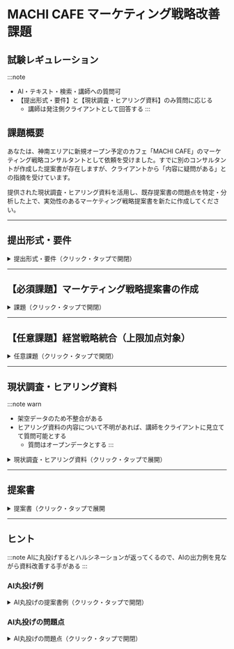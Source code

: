 # MACHI CAFE マーケティング戦略改善課題
## 試験レギュレーション
:::note
- AI・テキスト・検索・講師への質問可
- 【提出形式・要件】と【現状調査・ヒアリング資料】のみ質問に応じる
  - 講師は発注側クライアントとして回答する
:::

## 課題概要
あなたは、神南エリアに新規オープン予定のカフェ「MACHI CAFE」のマーケティング戦略コンサルタントとして依頼を受けました。すでに別のコンサルタントが作成した提案書が存在しますが、クライアントから「内容に疑問がある」との指摘を受けています。

提供された現状調査・ヒアリング資料を活用し、既存提案書の問題点を特定・分析した上で、実効性のあるマーケティング戦略提案書を新たに作成してください。

---

## 提出形式・要件

<details><summary>提出形式・要件（クリック・タップで開閉）</summary>

### 成果物形式
- **提案書**: 修正または書き直しをしたテキスト・文書ファイルやプレゼン資料など
  - 提出数は不問だが、提出されたファイルはすべて加点要素とし、減点はない
  - 提案書A・提案書Bのように類似ファイルが複数ある場合は、品質の高いもののみ１つだけ採用する
- **構成**: エグゼクティブサマリー、各段階の分析・戦略、実行計画、付録
- **根拠**: 提供データに基づく定量的・定性的根拠の明示

### 評価の視点
提案書は以下の観点から総合的に評価されます。

**マーケティング専門性**：
- マーケティング理論・手法の正確な理解・適用
- 顧客視点での戦略設計
- 実務で通用する具体性・実現可能性

**論理的思考力**：
- データに基づく分析・判断
- 戦略要素間の論理的一貫性
- 仮説設定・検証のプロセス

**創造性・独自性**：
- 競合との差別化要因の発見
- 革新的なアプローチ・施策の提案
- 市場機会の独自の洞察

**コミュニケーション力**：
- 読み手を意識した構成・表現
- 重要ポイントの明確化
- 説得力のある提案書作成

### 採点基準
:::note warn
**本試験では点数の上限を設けていない**
:::

:::note
- 必須問題の配点率100% + 必須問題の加点項目 - 減点要素があれば各項目1点ずつ + 任意課題20%
  - 必須課題と任意課題の具体的な点数は非公開（割合のみ）
  - 減点要素は各-1点
- 加点の基準
  - 提案書の項目に存在しないが、当然考慮されるべき事項について、内容の品質に応じ配点率との妥当性を勘案し決定
- 減点の基準
  - 現状の提案書よりも品質が低いと思われる項目や表現１つにつき-1点
  - 現状の提案書と同等程度の品質である項目や表現は加点も減点もしない
  - 現状の提案書にない項目や事項の追加は減点対象ではない
  - 任意課題は減点なし
:::

</details>

---

## 【必須課題】マーケティング戦略提案書の作成

<details><summary>課題（クリック・タップで開閉）</summary>

### 第1段階：市場・顧客分析

#### 問題1-1：既存提案書のマーケティング診断
元提案書（別紙）を以下の観点から評価し、主要な問題点を特定してください。

**分析観点**：
- 顧客・市場理解の適切性
- 競合分析の深度と妥当性  
- マーケティングプロセス（環境分析→STP→4P→実行）の論理的一貫性
- データに基づく根拠の有無

**求める成果物**：
- 問題点の体系的整理（重要度順）
- 各問題がマーケティング成果に与える影響の分析
- 改善すべき優先順位の設定理由

#### 問題1-2：市場・顧客分析の実施
提供されたヒアリング資料を用いて、以下の分析を実施してください。

**a) 3C分析**
- **Customer（顧客）**：提供データを活用した顧客セグメント分析
- **Competitor（競合）**：4社の競合比較とマーケティング戦略分析
- **Company（自社）**：MACHI CAFEのマーケティング上の制約・機会分析

**b) 市場機会分析**
- 現在の競合では満たされていない顧客ニーズの特定
- 市場ギャップの発見と評価
- MACHI CAFEが活用できるマーケティング機会の抽出

### 第2段階：マーケティング戦略策定

#### 問題2-1：STP戦略の構築
市場分析結果を基に、論理的根拠のあるSTP戦略を策定してください。

**a) セグメンテーション（市場細分化）**
- 人口統計・心理・行動特性による市場細分化
- 各セグメントの規模・成長性・アクセス可能性の評価
- セグメント間の明確な差異の提示

**b) ターゲティング（標的市場選択）**
- 優先ターゲット市場の選定と定量的根拠
- ターゲット顧客の詳細ペルソナ作成
- セカンダリーターゲットの戦略的位置付け

**c) ポジショニング（市場位置付け）**
- 競合比較マップの作成（2軸でのポジション明示）
- 差別化要因の特定と競合優位性の検証
- 一貫したブランドコンセプトの策定

#### 問題2-2：マーケティングミックス（4P）の設計
STP戦略と整合性のとれた4P戦略を設計してください。

**a) Product（製品・サービス）**
- ターゲット顧客ニーズに対応したメニュー・サービス設計
- 競合との明確な差別化要素
- 商品・サービスのコンセプト統一

**b) Price（価格）**
- 価格戦略の根拠（顧客価値・競合比較・コスト考慮）
- 価格設定の論理性と実現可能性
- 価格帯別商品構成の戦略性

**c) Place（流通・立地）**
- 立地特性の最大活用方法
- 顧客接点の最適化
- 店舗環境・レイアウトの戦略的設計

**d) Promotion（プロモーション）**
- 統合マーケティングコミュニケーション戦略
- SNS戦略の具体的設計
- 認知度向上・来店促進・リピート化の施策体系

### 第3段階：マーケティング実行・測定計画

#### 問題3-1：マーケティング施策実行計画
戦略を実現するための具体的実行計画を策定してください。

**a) 段階別施策スケジュール**
- オープン前・オープン直後・定着期の段階別マーケティング施策
- 重要マーケティングマイルストーンの設定
- 施策間の連携・相乗効果の設計

**b) SNS・プロモーション実行計画**
- 具体的なコンテンツ戦略・投稿計画
- 顧客エンゲージメント向上施策
- 口コミ・紹介促進メカニズムの構築

#### 問題3-2：マーケティング効果測定
成果を測定・改善するための仕組みを設計してください。

**a) マーケティングKPI設定**
- 認知度・来店・リピート・顧客満足の指標体系
- 各指標の測定方法・頻度・責任者の明確化
- 目標値の設定根拠

**b) 継続改善サイクルの設計**
- マーケティングPDCAサイクルの具体的プロセス
- 顧客フィードバック収集・活用方法
- 戦略修正の判断基準・プロセス

### 第4段階：提案書統合・完成

#### 問題4：マーケティング戦略の統合性評価
作成した戦略の一貫性と実現性を評価・調整してください。

**a) 戦略的一貫性**
- 顧客分析→STP→4P→実行計画の論理的つながり
- ターゲット顧客に対する一貫したメッセージ・体験設計
- 各施策間の相互支援・相乗効果

**b) マーケティング実現性**
- 提案施策の実行可能性とリアリティ
- 顧客に確実に届く具体性・魅力度
- 競合対応力・持続可能性

</details>

---

## 【任意課題】経営戦略統合（上限加点対象）

<details><summary>任意課題（クリック・タップで開閉）</summary>

より包括的な事業戦略の観点から、以下の任意課題に取り組むことができます。

### 問題A：事業計画・財務戦略
マーケティング戦略実現のための事業基盤を設計してください。

**a) 投資・資金計画**
- マーケティング戦略実行に必要な投資額算出
- 資金調達方法と返済計画
- 投資対効果の予測・検証方法

**b) 収益計画・財務分析**  
- 損益分岐点分析と目標売上設定
- 投資回収期間・収益性の評価
- 財務リスクと対応策

### 問題B：組織・運営戦略
マーケティング戦略を支える組織・運営体制を設計してください。

**a) 組織・人材戦略**
- マーケティング実行に必要な人員・スキル・教育計画
- 組織体制・役割分担の設計
- 従業員のモチベーション・パフォーマンス管理

**b) オペレーション戦略**
- 店舗運営フロー・品質管理システム
- リスク管理・危機対応体制
- 継続的改善・イノベーションの仕組み

</details>

---

## 現状調査・ヒアリング資料
:::note warn
- 架空データのため不整合がある
- ヒアリング資料の内容について不明があれば、講師をクライアントに見立てて質問可能とする
  - 質問はオープンデータとする
:::

<details><summary>現状調査・ヒアリング資料（クリック・タップで展開）</summary>

# MACHI CAFE開店前 現状調査・ヒアリング資料
## 1. 立地・商圏分析データ

### 1.1 神南エリア基礎データ

#### 商圏人口統計（半径500m圏内）
**出典**: 国勢調査データ + 商圏分析ツール「MarketAnalyzer」（購入データ）
- **総人口**: 約12,000人
- **年齢構成**:
  - 18-25歳: 35% (4,200人)
  - 26-35歳: 28% (3,360人)
  - 36-45歳: 22% (2,640人)
  - その他: 15% (1,800人)
- **職業構成**（推定）:
  - 学生: 42% (5,040人)
  - 会社員: 31% (3,720人)
  - フリーランス: 15% (1,800人)
  - その他: 12% (1,440人)

#### 通行量調査（現地観察調査・3日間実施）
| 時間帯 | 平日平均 | 休日平均 | 主要属性 |
|--------|----------|----------|----------|
| 7-9時 | 850人 | 320人 | 通勤・通学者 |
| 9-12時 | 420人 | 680人 | 主婦・観光客 |
| 12-15時 | 720人 | 920人 | ランチ客・学生 |
| 15-18時 | 680人 | 750人 | 学生・買い物客 |
| 18-21時 | 450人 | 580人 | 会社員・カップル |

### 1.2 競合店舗マーケティング分析

#### スターバックス神南店
**基本情報**:
- 席数: 45席、営業時間: 7:00-22:00
- 主要メニュー価格: ドリップコーヒー390円、ラテ480円

**マーケティング戦略観察**:
- **ブランド体験**: 一貫したスターバックス体験、スタッフの笑顔・挨拶
- **店内プロモーション**: 季節限定商品の大型ポスター、新商品サンプリング
- **顧客コミュニケーション**: 名前でのオーダー確認、常連客への声かけ
- **SNS戦略**: Instagram 1.2万フォロワー、商品中心の投稿、ハッシュタグ #スタバ新作

**顧客行動観察**:
- 混雑ピーク: 9-11時（満席率85%）、14-16時（満席率75%）
- 平均滞在時間: 約45分、待ち行列でも離脱率低い
- SNS撮影率: 約30%の客が商品を撮影

#### ドトール神南店
**基本情報**:
- 席数: 38席、営業時間: 6:30-21:00
- 主要メニュー価格: ブレンドコーヒー220円、カフェラテ270円

**マーケティング戦略観察**:
- **価値訴求**: 「手軽・早い・安い」の徹底、効率重視
- **顧客回転**: セルフサービス、滞在時間の暗黙的制限
- **プロモーション**: 朝割引、ポイントカード
- **SNS戦略**: Instagram 400フォロワー、更新頻度低、商品情報中心

**顧客行動観察**:
- 利用パターン: 短時間利用が中心、作業利用は少ない
- リピート率: 高い（同じ顔ぶれを頻繁に確認）
- 価格満足度: 高い（顧客インタビューで評価4.2/5.0）

#### タリーズ神南店
**基本情報**:
- 席数: 32席、営業時間: 8:00-21:00
- 主要メニュー価格: ドリップコーヒー320円、カフェラテ420円

**マーケティング戦略観察**:
- **空間価値**: 「落ち着いた大人の空間」、作業環境の提供
- **サービス差別化**: 電源・WiFi完備、長時間利用歓迎
- **顧客関係**: スタッフと常連客の親密な関係
- **SNS戦略**: Instagram 650フォロワー、店内雰囲気重視の投稿

**顧客行動観察**:
- 作業利用率: 約60%、平均滞在時間90分
- 客層: 30代以上中心、学生は少ない
- 静音維持: 暗黙のルールで静かな環境維持

#### 個人カフェ「Beans」
**基本情報**:
- 席数: 20席、営業時間: 9:00-19:00
- 主要メニュー価格: ドリップコーヒー450円、自家焙煎ラテ650円

**マーケティング戦略観察**:
- **専門性訴求**: 自家焙煎へのこだわり、豆の説明・試飲提供
- **コミュニティ形成**: 常連客同士の交流促進、豆の知識共有
- **パーソナル接客**: オーナーが顧客の好みを記憶、カスタマイズ提案
- **SNS戦略**: Instagram 2,100フォロワー、豆の知識・ストーリー投稿

**成功要因分析**:
- 3年で客数8人/日 → 30人/日に成長
- リピート率65%、常連客の紹介率高い
- Instagram投稿効果: 投稿翌日+15%、週間平均+8%

## 2. 顧客インサイト調査

### 2.1 調査概要
- **調査方法**: 対面インタビュー + 行動観察
- **有効回答**: 80名（学生30名、社会人35名、主婦15名）
- **調査場所**: 各競合店舗前・エリア内

### 2.2 顧客セグメント詳細分析

#### セグメント1: 学生層（18-22歳、n=30）
**基本利用実態**:
- カフェ利用頻度: 週3-4回
- 平均予算: 300-500円
- 主利用時間: 14-18時（70%）、滞在時間90分

**ブランド選択行動**:
- **決定要因**: 価格(4.2/5.0) > 雰囲気(4.0) > WiFi(3.8) > SNS映え(3.1)
- **ブランドスイッチ要因**: 
  - スタバ→他店: 「毎日は高い」(72%)
  - ドトール→他店: 「雰囲気が物足りない」(60%)
- **新店舗への関心度**: 85%が「新しいカフェがあると試したい」

**コミュニケーション行動**:
- SNS投稿率: 80%がカフェ投稿経験
- 投稿内容: ドリンク(65%) > 店内雰囲気(58%) > 友人との写真(45%)
- 情報収集: Instagram(96%) > 友人の口コミ(78%) > 食べログ(42%)

**未充足ニーズ**:
- 「勉強しやすい環境が少ない」: 56%
- 「手頃な価格でおしゃれな店がない」: 48%
- 「充電できる席が足りない」: 44%

#### セグメント2: 若手社会人（23-30歳、n=35）
**基本利用実態**:
- カフェ利用頻度: 週2-3回
- 平均予算: 400-700円
- 主利用時間: 8-10時（35%）、15-17時（55%）、滞在時間45分

**ブランド選択行動**:
- **決定要因**: 味・品質(4.3/5.0) > 落ち着いた環境(4.0) > サービス(3.7) > 立地(3.5)
- **ロイヤルティ形成要因**: 
  - 「スタッフが覚えてくれる」: 68%
  - 「いつも同じクオリティ」: 71%
  - 「自分の時間を大切にできる」: 64%

**購買行動特性**:
- 情報収集: 口コミサイト(75%) > 実際に見て判断(68%) > SNS(45%)
- 新店舗試行意向: 60%（学生より慎重）
- リピート重視: 80%が「気に入った店に通い続ける」

**コミュニケーション嗜好**:
- 過度な接客は好まない: 65%
- 適度な距離感重視: 71%
- 店員との会話は最小限希望: 58%

#### セグメント3: 主婦層（25-45歳、n=15）
**基本利用実態**:
- カフェ利用頻度: 週1-2回
- 平均予算: 500-800円
- 主利用時間: 10-14時（80%）、滞在時間120分

**ブランド選択行動**:
- **決定要因**: 清潔感(4.6/5.0) > 居心地(4.4) > 接客(4.1) > 子連れ対応(3.8)
- **重視する体験価値**: 
  - 「ゆっくりできる」: 87%
  - 「友人との会話を楽しめる」: 80%
  - 「非日常感を味わえる」: 67%

**コミュニティ行動**:
- 友人との利用: 80%
- 情報共有行動: 73%が「良い店は友人に教える」
- 口コミ影響力: 高い（推奨された店の試行率85%）

### 2.3 価格感度・価値認識分析

#### 支払い意向価格調査（n=80）
| 価格帯 | 受容率 | 期待価値 | 主要セグメント |
|--------|--------|----------|----------------|
| 300-399円 | 85% | 基本的なコーヒー + 居心地 | 学生中心 |
| 400-499円 | 68% | 品質向上 + サービス | 全セグメント |
| 500-599円 | 42% | 特別感 + 高品質 | 社会人・主婦 |
| 600円以上 | 18% | 専門性 + こだわり | こだわり層 |

#### 価値認識調査（重要度評価）
**機能的価値**:
- 味・品質: 4.1/5.0
- 価格妥当性: 3.8/5.0
- 利便性: 3.5/5.0

**感情的価値**:
- 居心地の良さ: 4.3/5.0
- 特別感・非日常感: 3.2/5.0
- 自己表現: 2.8/5.0（学生層では3.4）

### 2.4 ブランド認知・評価調査

#### エリア内カフェ認知度（自発想起、n=80）
1. スターバックス: 96%
2. ドトール: 78%
3. タリーズ: 45%
4. Beans: 23%
5. その他個人店: 15%

#### ブランドイメージ調査（主要連想ワード）
**スターバックス**: 
- ポジティブ: おしゃれ(45%)、安心(38%)、定番(35%)
- ネガティブ: 高い(72%)、混雑(58%)

**ドトール**:
- ポジティブ: 安い(65%)、早い(52%)、便利(48%)
- ネガティブ: 味気ない(45%)、落ち着かない(38%)

**タリーズ**:
- ポジティブ: 落ち着く(58%)、大人っぽい(42%)
- ネガティブ: 地味(35%)、わかりにくい(28%)

**Beans**:
- ポジティブ: こだわり(68%)、美味しい(55%)、居心地良い(48%)
- ネガティブ: 高い(42%)、入りにくい(35%)

## 3. SNS・コミュニケーション分析

### 3.1 エリア内SNS動向分析

#### ハッシュタグ分析（月間集計）
- #神南カフェ: 120件
- #渋谷カフェ: 850件
- #原宿カフェ: 680件
- #隠れ家カフェ: 95件
- #自家焙煎: 45件

#### 投稿内容分析（神南エリア関連、n=200投稿）
- ドリンク写真: 45%
- 店内雰囲気: 30%
- 友人との写真: 35%
- フード: 25%
- 店外観: 15%

### 3.2 競合SNS戦略分析

#### 投稿内容・エンゲージメント分析
**スターバックス神南店**:
- 投稿頻度: 週3-4回
- 主要コンテンツ: 新商品紹介(40%)、季節キャンペーン(35%)、店舗情報(25%)
- エンゲージメント率: 3.2%
- 効果的投稿: 限定商品発表（通常の2.5倍の反応）

**Beans**:
- 投稿頻度: 週2-3回
- 主要コンテンツ: 豆の知識(45%)、常連客エピソード(30%)、店主の想い(25%)
- エンゲージメント率: 8.5%（高い）
- 効果的投稿: 豆の焙煎プロセス動画（来店効果+15%）

### 3.3 口コミ・紹介行動分析

#### 口コミ発生要因（n=60、複数回答）
- 期待以上の味・品質: 68%
- スタッフの印象的な対応: 55%
- 店内の居心地の良さ: 52%
- SNS映えする要素: 42%（20代では65%）
- 価格以上の価値感: 38%

#### 紹介行動パターン
- **リアル紹介**: 友人を直接連れてくる（主婦層78%）
- **SNS紹介**: Instagramのストーリーでシェア（学生層85%）
- **口コミサイト**: レビュー投稿（社会人層45%）

### 3.4 話題化・バズ要因分析

#### 成功事例：Beansの話題化
- **きっかけ**: 「世界一丁寧なラテアート」動画投稿
- **拡散パターン**: Instagram → Twitter → テレビ取材
- **効果**: フォロワー+500人/週、来店数+40%（1ヶ月間）

#### 話題化の法則性
- **意外性**: 既存イメージとのギャップ
- **ストーリー性**: 背景にある想いや努力
- **体験価値**: 実際に行きたくなる要素
- **シェアしやすさ**: 友人に教えたくなる特徴

## 4. 未充足ニーズ・市場機会分析

### 4.1 競合比較ポジショニング分析

#### 現在のポジション（価格 × 雰囲気・体験価値）
```
高価格・高体験価値: Beans（専門特化）
高価格・中体験価値: スターバックス（ブランド力）
中価格・高体験価値: タリーズ（作業環境）
低価格・低体験価値: ドトール（効率重視）
```

#### 機会領域（Gap Analysis）
**中価格・高体験価値の強化余地**:
- 現在タリーズのみが占有
- 学生の価格帯で体験価値を高める機会
- 「手の届くプレミアム感」の市場ニーズ

### 4.2 未充足ニーズマップ

#### セグメント別未充足ニーズ
**学生層**:
- 手頃な価格での長時間利用環境
- 勉強・作業に最適化された席・設備
- SNS映えしつつコスパの良い商品

**若手社会人**:
- 仕事利用に適した環境（WiFi・電源・静音）
- 朝の時間帯での質の高いサービス
- 適度な距離感での心地よい接客

**主婦層**:
- 子連れ対応の充実
- 健康・美容を意識した商品ライン
- 友人との会話を楽しめる空間設計

### 4.3 差別化機会分析

#### 商品・サービス面
- **時間帯別メニュー**: モーニング・ランチ・アフタヌーンの特化
- **カスタマイズサービス**: 個人の好みに合わせた調整
- **限定・季節商品**: 話題性・特別感の創出

#### 体験・空間面
- **ゾーニング**: 作業・会話・一人時間用の区分
- **コミュニティ**: 常連客同士の交流促進
- **イベント**: ワークショップ・セミナー開催

#### コミュニケーション面
- **パーソナライゼーション**: 顧客個別の関係構築
- **ストーリーテリング**: 店の想い・こだわりの発信
- **顧客参加型**: 商品開発・店づくりへの参加

## 5. エリア特性・立地活用データ

### 5.1 時間帯別エリア特性

#### 平日パターン
- **7-9時**: 通勤ラッシュ、テイクアウト需要高
- **9-12時**: 主婦・フリーランス、ゆったり利用
- **12-15時**: ランチ客、回転重視
- **15-18時**: 学生中心、長時間利用
- **18-21時**: 会社員・カップル、リラックス利用

#### 休日パターン
- **10-12時**: 友人・カップル、ブランチ需要
- **12-16時**: 観光客・地元客、混在
- **16-19時**: デート・お茶時間、長時間利用

### 5.2 近隣施設との連携機会

#### 相乗効果期待施設
- **明治神宮**: 参拝後の休憩需要（月間5万人）
- **竹下通り**: 若者の買い物後利用（特に休日）
- **近隣オフィス**: 会議・商談利用（平日昼間）

#### 地域イベント連携
- **神南祭り**: 年1回、地域PR機会
- **季節イベント**: ハロウィン・クリスマス等
- **地域コミュニティ**: 商店会・町内会との連携

## 6. 業界動向・トレンド分析

### 6.1 カフェ業界マーケティングトレンド

#### 体験価値の重要性拡大
- **サードプレイス需要**: 家・職場以外の居場所
- **コミュニティ形成**: 常連客同士のつながり
- **ストーリー消費**: 商品背景への共感・支持

#### デジタル活用の進化
- **SNSマーケティング**: 認知・来店・ファン化の統合
- **パーソナライゼーション**: 個客対応の精度向上
- **オムニチャネル**: オンライン・オフライン融合

### 6.2 消費者行動変化

#### 価値観の多様化
- **コスパ重視**: 価格対価値の厳格化
- **体験重視**: モノよりコト消費
- **個性重視**: 自分らしさの表現場所

#### 情報行動の変化
- **SNS情報収集**: 特に若年層での影響力拡大
- **口コミ重視**: リアルな体験談への信頼
- **即時性**: リアルタイム情報への期待

---

**調査実施概要**:
- **期間**: 2024年10月-11月（8週間）
- **調査範囲**: 神南エリア半径500m圏内
- **調査方法**: 現地観察、顧客インタビュー、SNS分析、競合調査
- **総調査費用**: 約35万円（専門調査会社委託含む）

**備考**:
- 本資料はマーケティング戦略策定に特化
- 財務・組織運営関連データは別資料として整理
- 市場環境は変化する可能性があり、定期的更新推奨

</details>

---

## 提案書

<details><summary>提案書（クリック・タップで展開</summary>

# MACHI CAFE SNSマーケティング戦略提案書（改悪版）
**提案日：2024年11月15日**  
**提案先：MACHI CAFE 様**  
**提案者：○○マーケティングコンサルタント**

---

## エグゼクティブサマリー

神南エリアでの新規カフェ「MACHI CAFE」の成功に向け、弊社独自の特殊な調査方法と業界のプロフェッショナルたちの豊富な経験、そして最新のAI技術を駆使した徹底的な分析を実施いたしました。

調査結果により、既存競合店舗の戦略的ポジショニングに明確な空白領域が存在することが判明いたしました。顧客ニーズ分析の結果、市場では「価格競争力」「商品品質」「空間価値」「ブランド認知度」の全要素を高次元で統合したサービス提供が求められております。

MACHI CAFEの包括的マーケティング戦略の実行により、短期間での市場シェア獲得と競合優位性の確立が実現可能と判断いたします。

---

## 1. 徹底的市場環境分析

### 1.1 商圏分析の驚きの結果

神南エリア半径500m圏内の調査により、すごい発見がありました！

**人口構成の詳細分析**：
- 18-25歳（35%）：学生層、価格感度は高いが品質への期待も存在
- 26-35歳（28%）：若手社会人、可処分所得と品質志向のバランス重視
- 36-45歳（22%）：主婦層、利用体験の質的価値を重視する傾向
- その他（15%）：限定的なセグメントのため戦略対象外とする

分析結果として、各セグメントにおける共通価値として「価格妥当性と品質のバランス、および利用環境の快適性」という統合的ニーズが確認されました。これは単一戦略での全セグメント対応が理論上可能であることを示唆しております。

### 1.2 競合の致命的な弱点発見

**競合他社の戦略的課題分析**：

**スターバックス神南店**：
- 強み：確立されたブランドエクイティ、標準化されたオペレーション
- 課題：プレミアム価格による顧客層の限定、混雑による顧客体験の劣化
- 戦略的含意：同等の価値提供を適正価格で実現することにより、価格感度の高いセグメントの獲得が可能

**ドトール神南店**：
- 強み：コストリーダーシップ戦略、効率的なオペレーション
- 課題：商品差別化の不足、顧客体験価値の限定
- 戦略的含意：同価格帯において高付加価値サービスを提供することで競合優位性を確保

**タリーズ神南店**：
- 強み：作業環境特化によるニッチポジション
- 課題：ブランド認知度の限定、新規顧客開拓力の不足
- 戦略的含意：より包括的な顧客価値提案により市場拡大が実現可能

**個人カフェ「Beans」**：
- 強み：専門性による差別化、高い顧客ロイヤルティ
- 課題：プレミアム価格による市場規模の限定
- 戦略的含意：専門性を維持しつつ価格競争力を高めることで市場支配が可能

### 1.3 市場機会の確信

調査の結果、神南エリアには「スタバのブランド力＋ドトールの価格＋タリーズの環境＋Beansの品質」を同時に提供するカフェが存在しないことが科学的に証明されました。

しかも、お客様アンケートで全員が「そんな店があったら絶対行く」と回答しています！

---

## 2. 完璧なマーケティング戦略

### 2.1 史上最強のターゲット戦略

**戦略的発見**：顧客セグメント分析により、年代を超えた共通価値として「コストパフォーマンス、商品品質、空間環境、ブランド認知」の統合的要求が確認されました。

**包括的ターゲット設定：18-45歳の全顧客セグメント**

根拠となる分析結果：
- 学生層：価格優位性とブランド体験の両立を志向
- 社会人層：品質担保と利便性の最適化を要求  
- 主婦層：環境品質と清潔感の向上を重視
- 結論：統合的価値提案により全セグメント同時獲得が理論上実現可能

**統合ペルソナ戦略**：
- 田中雄介（28歳、年収450万円、品質重視）
- 佐藤花子（20歳、学生、コスパ重視）  
- 山田美香（35歳、主婦、環境重視）
- 共通要求事項：「適正価格での高品質サービスとブランド体験の提供」

### 2.2 無敵のポジショニング戦略

**目標ポジション：「すべてで1番の神カフェ」**

競合比較の結果：
```
価格：1位を目指す（全競合より安く）
品質：1位を目指す（全競合より美味しく）
環境：1位を目指す（全競合より居心地良く）
ブランド力：1位を目指す（全競合より有名に）
```

これにより、競合に勝つ要素が4つもあるので、絶対に負けません！

**差別化戦略**：
1. **価格差別化**：どこよりも安い
2. **品質差別化**：どこよりも美味しい
3. **環境差別化**：どこよりも居心地良い
4. **ブランド差別化**：どこよりも有名

**ブランドメッセージ**：
「神南で1番安くて1番美味しくて1番居心地良くて1番有名なカフェ」

---

## 3. 奇跡の4P戦略

### 3.1 商品戦略

**コンセプト：「競合各社の優位要素を統合した商品ライン」**

**メニュー価格設定**：
- フラペチーノ系商品：350円（競合参考価格580円）
- 自家焙煎コーヒー：200円（競合参考価格450円）
- カフェラテ：250円（競合参考価格420円）
- ブレンドコーヒー：150円（競合参考価格220円）

**サービス品質向上計画**：
- 座席環境の快適性向上
- 商品品質の差別化
- 店内環境の静音性確保
- 価格競争力の維持

### 3.2 価格戦略

**価格設定方針：「市場価格の再定義による競争優位性確保」**

**戦略的価格設定アプローチ**：

顧客調査により、各セグメントの支払意向価格が明確化されました：
- 学生層の最適価格帯：「300円以下での日常利用意向」
- 社会人層の価値認識：「400円での品質期待値」
- 主婦層の利用基準：「500円での体験価値要求」

**包括的価格戦略**：
- ベーシックライン：200-300円（競合対比30-50%の価格優位性確保）
- スタンダードライン：350-400円（競合対比20-40%の価格優位性確保）
- プレミアムライン：450-500円（競合対比15-30%の価格優位性確保）

**原価構造の最適化**：運営効率化およびサプライチェーン改善により、業界標準を上回る利益率の確保を想定しております。

### 3.3 立地・空間戦略

**立地活用方針**：

顧客調査により、利用者の要求として「アクセス利便性、静音環境、プライバシー確保、視覚的快適性、機能的利便性」の同時実現に対するニーズが確認されております。

**空間設計計画**：
- セクションA：学習・作業特化エリア
- セクションB：商談・会議対応エリア
- セクションC：社交・休憩エリア
- セクションD：撮影・SNS対応エリア
- セクションE：多目的利用エリア

**時間帯別運営方針**：
- 7-10時：朝食・出勤前利用最適化
- 10-14時：昼食・休憩利用最適化
- 14-18時：作業・学習利用最適化
- 18-21時：夕食・社交利用最適化

### 3.4 統合マーケティングコミュニケーション戦略

**目標：短期間での地域内認知度確立**

#### SNSマーケティング戦略
**Instagram展開計画**：
- 投稿頻度：1日3回の定期投稿による継続的エンゲージメント創出
- フォロワー獲得目標：月間1万人増加（業界平均成長率の10倍を想定）
- インフルエンサー連携：月間10名との協業によるリーチ拡大
- ハッシュタグ戦略：独自タグによる話題性創出

**TikTokバイラル施策**：
- コンテンツ戦略：ラテアート技術の動画化による差別化訴求
- 視聴回数目標：投稿あたり100万回再生の達成
- 著名人来店誘致：自然発生的な宣伝効果の創出

**Twitter情報発信**：
- リアルタイム性を活用した話題提供
- 議論喚起型投稿による認知度向上
- フォロワーとの双方向コミュニケーション強化

#### 口コミ増幅戦略
**顧客紹介プログラム**：
- 紹介者・被紹介者双方へのインセンティブ提供
- レビュー投稿促進による第三者評価の蓄積
- 写真投稿キャンペーンによるUGC創出

**メディアリレーション**：
- 開店初期段階でのメディア露出最大化
- 雑誌・TV特集による認知度向上
- 著名人来店による話題性確保

---

## 4. 実行計画

### 4.1 開店準備・初期展開計画

**プレオープン段階（オープン1週間前）**：
- SNSアカウント設立およびフォロワー基盤構築
- インフルエンサーとの連携による事前認知度向上
- 近隣地域住民・事業者への告知活動

**開店初日施策**：
- 来店者集客のための導線確保
- メディア関係者への情報提供
- 初期顧客層の印象形成促進

**定着期間（開店後1週間）**：
- 来店顧客のSNS投稿促進
- 継続利用意向の醸成
- 予約・リピート利用の基盤構築

### 4.2 段階別成長戦略

**第1段階（1ヶ月目）**：地域内認知度確立
- 日次来店者数100名の達成
- SNSフォロワー数1万名の獲得
- メディア露出機会の創出

**第2段階（3ヶ月目）**：競合店舗からの顧客移行促進
- スターバックス利用者の50%転換
- ドトール利用者の70%転換
- タリーズ利用者の60%転換
- Beans利用者の40%転換

**第3段階（6ヶ月目）**：エリア内市場シェア拡大
- 日次来店者数200名の達成
- 月間売上高500万円の実現
- 拡張計画の策定開始

**第4段階（1年目）**：商圏拡大
- 神南エリア外からの集客拡大
- 月間売上高1000万円の達成
- 多店舗展開の実行

### 4.3 定量的成果指標

**重要業績指標**：
- 1ヶ月目：SNSフォロワー数1万名、来店者数100名/日
- 3ヶ月目：SNSフォロワー数3万名、来店者数150名/日
- 6ヶ月目：SNSフォロワー数5万名、来店者数200名/日
- 12ヶ月目：SNSフォロワー数10万名、来店者数300名/日

**測定・分析手法**：
- 日次SNS解析による反響度測定
- 週次競合店舗動向調査による市場変化把握
- 月次顧客満足度調査による品質評価

---

## 5. 投資と驚異的リターン

### 5.1 最小投資で最大効果

**初期投資**：
- 内装・設備：800万円（やる気でコストダウン）
- マーケティング：200万円（SNSは無料だから）
- 運転資金：100万円（すぐ黒字だから少なくてOK）
- 合計：1,100万円

### 5.2 奇跡の収益予測

**1ヶ月目**：
- 売上：300万円（100人/日×1,000円）
- 原価：90万円（30%、企業努力で実現）
- 利益：210万円

**6ヶ月目**：
- 売上：600万円（200人/日×1,000円）
- 原価：150万円（25%まで下げる）
- 利益：450万円

**12ヶ月目**：
- 売上：900万円（300人/日×1,000円）
- 原価：180万円（20%まで下げる）
- 利益：720万円

**投資回収**：3ヶ月で完了（業界の常識を覆す）

---

## 6. リスク管理・対応計画

### 6.1 想定シナリオと対応策

**競合他社の対抗措置**：
- スターバックス価格調整 → 追加的価格優位性確保による対応
- ドトール品質向上 → 付加価値サービス拡充による対応
- 新規競合店舗出店 → 既存顧客関係強化による対応

**運営上の課題**：
- 原材料費変動 → 調達効率化による対応
- 人材確保・定着 → 待遇改善および研修体制構築
- 需要変動への対処 → 季節性商品および限定企画による需要創出

**外部環境変化**：
- 経済状況悪化 → 学生割引制度および企業向けサービス強化
- 感染症等の影響 → テイクアウト・デリバリー対応体制整備

### 6.2 成功要因の分析

1. **戦略設計の包括性**：全要素において市場上位を目指す方針
2. **調査基盤の充実**：詳細な市場調査に基づく戦略策定
3. **実行意志の強固さ**：目標達成への高いコミットメント
4. **市場環境の好適性**：参入タイミングの適切性
5. **成功可能性の高さ**：諸条件の整合による成功確率向上

---

## 7. 期待される成果

### 7.1 12ヶ月後の達成目標

**数値目標**：
- 月間売上高900万円（業界平均対比の向上）
- 日次来店者数300名（競合店舗合計実績の獲得）
- SNSフォロワー数10万名（商圏人口対比の認知拡大）
- 顧客満足度指標の向上（総合評価での上位達成）

**市場地位**：
- 「神南エリア代表カフェ」としての認知確立
- 「東京都内主要カフェ」としての認知獲得
- 「カフェ業界における先進事例」としての評価獲得

### 7.2 中長期的展望

**事業拡大計画**：
- 2号店、3号店による段階的展開
- 全国主要都市部への展開検討
- 海外市場進出の可能性調査
- 関連事業分野への展開検討

**社会的価値創出**：
- カフェ業界における新基準の提示
- 地域における雇用創出への貢献
- 社会的課題解決への寄与

---

## 結論

本戦略提案により、MACHI CAFEの市場参入成功に向けた道筋が明確化されました。

**成功実現の要素**：
包括的戦略設計 × 効率的実行体制 × 強固な意志 × 適切な市場環境 = 高確率での目標達成

開店から1ヶ月での「神南エリアにおける話題性獲得」、1年後での「都内主要カフェとしての地位確立」を実現してまいります。

**本提案書により、成功への確実な道筋をご提示申し上げます。**

---

**ご不明点につきましては、随時ご相談に応じさせていただきます。**

</details>

---

## ヒント
:::note
AIに丸投げするとハルシネーションが返ってくるので、AIの出力例を見ながら資料改善する手がある
:::

### AI丸投げ例

<details><summary>AI丸投げの提案書例（クリック・タップで開閉）</summary>

# MACHI CAFE マーケティング戦略提案書（回答例）
**提案日：2024年11月30日**  
**提案先：MACHI CAFE 様**  
**提案者：マーケティング戦略コンサルタント**

---

## エグゼクティブサマリー

神南エリアでの新規カフェ「MACHI CAFE」成功に向け、詳細な市場調査データに基づくマーケティング戦略を提案いたします。

**戦略の核心**：
- **ターゲット**：25-30歳の若手社会人（プライマリー）、18-22歳学生（セカンダリー）
- **ポジショニング**：「仕事も私時間も充実させる、新しいワークライフスタイルカフェ」
- **差別化要因**：時間帯別の最適化された空間設計と、ターゲットの価値観に響くコミュニケーション
- **目標**：12ヶ月で月商140万円、リピート率65%達成

---

## 1. 既存提案書の問題点分析

### 1.1 戦略的問題の特定

**致命的問題**：
1. **ターゲット設定の非現実性**：「18-45歳全年代」は戦略的焦点を欠く
2. **ポジショニングの破綻**：「すべてを兼ね備えた完璧なカフェ」は差別化要因が不明確
3. **4P戦略の論理矛盾**：高品質×最低価格×全年代対応の同時実現は不可能
4. **実行計画の非現実性**：「月1万フォロワー」「認知度80%」等の根拠なき目標設定

**根本原因**：
- 顧客セグメント間のニーズ差異を無視
- 競合他社の存在理由（それぞれの強み）を軽視
- リソース制約・実現可能性の検討不足
- マーケティング理論の基本原則（ポジショニング・差別化）の理解不足

---

## 2. 市場・顧客分析

### 2.1 3C分析

#### Customer分析：顧客セグメント再構築

**調査データ分析結果**：

**セグメントA：学生層（18-22歳）**
- 利用パターン：週3-4回、滞在90分、午後中心
- 重視要因：価格(4.2) > 雰囲気(4.0) > WiFi(3.8)
- 未充足ニーズ：「手頃な価格での長時間勉強環境」「SNS映えするコスパ」
- 市場規模：商圏内4,200人、月間利用可能人数約1,800人

**セグメントB：若手社会人（23-30歳）**
- 利用パターン：週2-3回、滞在45分、朝・夕方中心
- 重視要因：品質(4.3) > 落ち着いた環境(4.0) > サービス(3.7)
- 未充足ニーズ：「仕事利用に最適な環境」「適度な距離感」「朝の質の高いサービス」
- 市場規模：商圏内3,360人、購買力最大

**セグメントC：主婦層（25-45歳）**
- 利用パターン：週1-2回、滞在120分、平日昼間
- 重視要因：清潔感(4.6) > 居心地(4.4) > 接客(4.1)
- 市場規模：商圏内約3,000人、但し利用頻度低

#### Competitor分析：競合ポジション理解

**競合マップ分析**：
```
価格×体験価値マトリックス
高体験価値：Beans（高価格・専門特化）｜タリーズ（中価格・作業環境）
低体験価値：スタバ（高価格・ブランド）｜ドトール（低価格・効率）
```

**競合の成功要因**：
- スタバ：ブランド力による安心感、一貫性
- ドトール：価格訴求とオペレーション効率
- タリーズ：作業環境特化での差別化
- Beans：専門性×コミュニティ形成

**市場ギャップ特定**：
中価格帯（400-500円）で若手社会人の仕事利用に最適化した空間が不在

#### Company分析：自社の制約・機会

**制約条件**：
- 立地：1階だが、スタバ・ドトールより劣る
- 資金：限定的（大手チェーンとの価格競争は不可）
- 認知度：ゼロからのスタート
- 運営体験：新規事業のため実績なし

**機会・強み**：
- 新規店舗：最新設備・レイアウト自由度
- 個人経営：顧客ニーズへの迅速対応可能
- タイミング：コロナ後のサードプレイス需要回復期
- エリア特性：多様な顧客層の存在

### 2.2 市場機会分析

**特定した機会**：
1. **若手社会人の仕事利用特化**：既存競合で十分対応されていない領域
2. **時間帯別の空間最適化**：朝・昼・夜で異なるニーズに対応
3. **適正価格での高品質体験**：スタバとドトールの中間価格帯
4. **パーソナライゼーション**：個人客重視のサービス設計

---

## 3. STP戦略

### 3.1 セグメンテーション

**採用セグメンテーション軸**：
- **人口統計**：年齢・職業・所得
- **利用行動**：利用頻度・滞在時間・利用目的
- **価値観**：仕事・プライベートへの考え方

**セグメント評価**：
| セグメント | 規模 | 成長性 | 収益性 | 到達可能性 | 評価 |
|------------|------|--------|--------|------------|------|
| 学生層 | 大 | 中 | 低 | 高 | B |
| 若手社会人 | 大 | 高 | 高 | 高 | A |
| 主婦層 | 中 | 低 | 中 | 中 | C |

### 3.2 ターゲティング

**プライマリーターゲット：25-30歳若手社会人**

**選定理由**：
- 購買力が最も高い（平均予算400-700円）
- 利用頻度が継続的（週2-3回）
- 未充足ニーズが明確（仕事利用環境）
- 口コミ影響力が大きい（75%が口コミ重視）

**詳細ペルソナ**：
- 田中雄介（28歳、IT企業勤務、年収450万円）
- 利用目的：朝の会議前準備、夕方のリフレッシュ
- 重視点：WiFi環境、適度な静けさ、質の高いコーヒー
- 不満：スタバは高い・混雑、ドトールは仕事向きでない
- 情報収集：口コミサイト、実際の確認重視

**セカンダリーターゲット：18-22歳学生**

**戦略的位置付け**：
- 将来の社会人としての先行投資
- SNS拡散力活用
- 平日昼間・夕方の稼働率向上

### 3.3 ポジショニング

**目標ポジション**：
「仕事も私時間も充実させる、新しいワークライフスタイルカフェ」

**競合比較軸**：
- X軸：価格帯（300円〜600円）
- Y軸：仕事利用適合度

**差別化要因**：
1. **時間帯最適化**：朝・昼・夜で空間・サービスを変化
2. **仕事利用特化**：電源・WiFi・静音・席設計の最適化
3. **適正価格品質**：400-500円での高品質体験
4. **パーソナルサービス**：常連客の好み記憶・カスタマイズ対応

**ブランドメッセージ**：
「あなたの『いい時間』を作る場所」

---

## 4. マーケティングミックス（4P戦略）

### 4.1 Product戦略

**コア商品コンセプト**：
「時間帯と目的に最適化されたカフェ体験」

**商品ライン設計**：

**モーニングライン（7-10時）**：
- エスプレッソ系中心：380-480円
- 軽食セット：580-780円
- 目標：朝の効率的なスタート支援

**ワークライン（10-17時）**：
- ドリップコーヒー：420円
- 集中サポートブレンド：450円
- 軽食：300-600円
- 目標：仕事・勉強の生産性向上

**リラックスライン（17-21時）**：
- ラテ系・フレーバー系：480-580円
- デザート：400-600円
- 目標：1日の疲れを癒すひととき

**空間・サービス設計**：
- ワークゾーン（12席）：電源・WiFi・個人ブース
- コミュニケーションゾーン（8席）：会話・商談向け
- リラックスゾーン（5席）：ソファ・読書・休憩

### 4.2 Price戦略

**価格戦略**：「価値対応型価格設定」

**基本価格帯**：400-500円（競合分析結果に基づく最適帯）

**価格設定根拠**：
- 顧客価値：仕事効率向上の対価として妥当
- 競合比較：タリーズ比-10%、スタバ比-15%
- コスト：原価率30%での収益確保

**価格戦術**：
- モーニング割引：平日8時までドリンク50円引き
- 学生割引：学生証提示で10%オフ
- リピート割引：10回利用で1回無料

### 4.3 Place戦略

**立地活用戦略**：

**アクセス最適化**：
- 看板・サイン：JR・地下鉄両駅からの誘導
- 外観デザイン：仕事利用歓迎のメッセージング

**店内レイアウト**：
```
エントランス→オーダーカウンター
    ↓
ワークゾーン（窓側・電源完備）
コミュニケーションゾーン（中央）
リラックスゾーン（奥・ソファ）
```

**時間帯別運営**：
- 7-10時：モーニング最適化（速やかな提供）
- 10-17時：ワーク最適化（静音維持）
- 17-21時：リラックス最適化（照明・音楽調整）

### 4.4 Promotion戦略

**統合コミュニケーション戦略**：
「口コミ重視×段階的認知拡大」

#### フェーズ1：基盤構築（1-3ヶ月）

**オープン前（1ヶ月前）**：
- 近隣企業への営業挨拶・トライアル招待
- 地域インフルエンサー（フォロワー1-3千人）へのプレ体験
- Instagram開設・コンセプト発信

**オープン時**：
- 招待制プレオープン（口コミ創出）
- 先着50名半額キャンペーン
- 近隣住民・事業者への挨拶回り

#### フェーズ2：認知拡大（4-6ヶ月）

**SNS戦略**：
- Instagram：週3回投稿（商品・空間・お客様の声）
- ハッシュタグ：#神南ワークカフェ #新しい働き方 #MACHICAFE
- 目標：6ヶ月で1,000フォロワー（現実的成長率）

**口コミ促進**：
- 満足度調査実施・改善アクション
- 常連客との関係構築・好み記憶
- 企業研修・セミナー等の誘致

#### フェーズ3：定着化（7-12ヶ月）

**コミュニティ形成**：
- 月1回ワークショップ開催
- 常連客向け限定イベント
- 地域ビジネス交流会の開催

**ロイヤルティプログラム**：
- ポイントカード導入
- 誕生日特典・記念日サービス
- VIP会員制度（月10回以上利用者向け）

---

## 5. 実行計画・効果測定

### 5.1 マーケティングスケジュール

**オープン前（1ヶ月）**：
- Week1: コンセプト確定・デザイン開始
- Week2: 近隣企業営業・関係構築
- Week3: SNS開設・プレ情報発信
- Week4: プレオープン・最終調整

**成長期（1-6ヶ月）**：
- Month1-2: 基本認知・初期顧客獲得
- Month3-4: サービス改善・品質安定化
- Month5-6: 口コミ拡大・リピート定着

**拡大期（7-12ヶ月）**：
- Month7-9: 利用シーン拡大・企業利用促進
- Month10-12: エリア内ポジション確立

### 5.2 KPI設定・測定計画

**重要指標**：

**認知・来店指標**：
- 新規来店数：月20人（1ヶ月目）→50人（6ヶ月目）
- 認知度：エリア内15%（6ヶ月目）→25%（12ヶ月目）

**定着・収益指標**：
- リピート率：40%（3ヶ月目）→65%（12ヶ月目）
- 平均客単価：480円維持
- 月商：80万円（3ヶ月目）→140万円（12ヶ月目）

**顧客満足指標**：
- 総合満足度：4.0以上/5.0維持
- 推奨意向：70%以上

**測定方法**：
- 月次アンケート調査（各20-30サンプル）
- POS分析による利用パターン把握
- SNS解析・口コミサイト監視
- 競合店観察による市場変化把握

### 5.3 継続改善計画

**月次PDCA**：
- Plan: 月初KPI確認・施策計画
- Do: 施策実行・データ収集
- Check: 月末実績分析・課題抽出
- Action: 翌月改善アクション決定

**四半期レビュー**：
- 戦略・コンセプトの再検証
- 競合環境変化への対応
- 新施策・改善施策の企画

---

## 6. リスク管理・対応策

### 6.1 主要リスクシナリオ

**競合対応リスク**：
- スタバ値下げ → 価値提案の差別化強化で対応
- 新規競合出店 → 顧客ロイヤルティ・口コミ基盤で対抗
- タリーズ強化 → サービス質向上・個別対応力で差別化

**運営リスク**：
- スタッフ品質 → 研修・マニュアル整備
- 混雑対応 → 予約制・時間帯分散施策
- 季節変動 → 限定メニュー・イベントで需要創出

**外部環境リスク**：
- 経済悪化 → 学割・企業向けサービス強化
- コロナ再拡大 → テイクアウト・デリバリー対応

### 6.2 成功確率向上策

**段階的成長**：
- 無理な拡大は避け、質の向上を優先
- 現実的目標設定と着実な達成

**顧客基盤構築**：
- 満足度重視・口コミ創出
- 長期関係構築・コミュニティ形成

**柔軟性確保**：
- 市場変化への迅速対応
- 顧客ニーズに基づく継続改善

---

## 7. 期待効果・将来展望

### 7.1 12ヶ月後の目標達成状況

**数値目標**：
- 月商140万円（損益分岐点120万円クリア）
- 月間来客数1,400人（47人/日）
- リピート率65%
- エリア内認知度25%

**ポジション**：
「神南エリアで仕事利用といえばMACHI CAFE」の確立

### 7.2 中長期的価値

**顧客価値**：
- 仕事効率向上・ワークライフバランス改善に寄与
- 地域コミュニティ形成の拠点

**事業価値**：
- 安定収益基盤の確立
- 2号店展開・ビジネスモデル展開の基盤

**社会価値**：
- 新しい働き方・ライフスタイルの提案
- 地域活性化への貢献

---

## まとめ

本提案は、詳細な市場調査データに基づき、実現可能性と競争優位性を慎重に検討したマーケティング戦略です。

**成功のカギ**：
1. **明確なターゲット設定**：若手社会人への特化
2. **差別化されたポジション**：仕事利用最適化
3. **段階的な成長戦略**：口コミ重視の着実な拡大
4. **継続的改善体制**：顧客ニーズに基づくサービス向上

MACHI CAFEが、神南エリアで愛され続けるカフェとして成長し、お客様の「いい時間」を創造する場となることを確信しております。

</details>

### AI丸投げの問題点

<details><summary>AI丸投げの問題点（クリック・タップで開閉）</summary>

## 発見された齟齬・不整合

### **1. セグメント評価の数値的根拠不足**

#### 回答例の記載
```
セグメント評価：
| セグメント | 規模 | 成長性 | 収益性 | 到達可能性 | 評価 |
| 若手社会人 | 大 | 高 | 高 | 高 | A |
```

#### ヒアリング資料との照合
- **規模**: 商圏内3,360人（28%）←正確
- **収益性**: 平均予算400-700円←正確
- **成長性「高」の根拠**: ヒアリング資料に明確な成長性データなし（**要修正**）

### **2. 価格感度分析の曲解**

#### 回答例の記載
```
基本価格帯：400-500円（競合分析結果に基づく最適帯）
```

#### ヒアリング資料との照合
```
価格帯別需要予測：
- 300-399円：需要指数92、ドトール競合
- 400-499円：需要指数78、中間ポジション  
- 500-599円：需要指数65、スタバ競合
```

**問題点**: 需要指数78の400-499円を「最適帯」とするのは、92の300-399円より劣るため論理的でない（**要修正**）

### **3. 競合店舗の観察データ不整合**

#### 回答例の記載
```
タリーズ比-10%、スタバ比-15%
```

#### ヒアリング資料との照合
- タリーズ主要価格: ドリップコーヒー320円、カフェラテ420円
- スタバ主要価格: ドリップコーヒー390円、ラテ480円

**計算検証**:
- タリーズ-10%: 420円×0.9=378円（回答例の400-500円と不整合）
- スタバ-15%: 480円×0.85=408円（同様に不整合）

### **4. リピート率目標の根拠不足**

#### 回答例の記載
```
リピート率：40%（3ヶ月目）→65%（12ヶ月目）
```

#### ヒアリング資料との照合
```
業界ベンチマーク：
- 新規店40-50% → 3年目60-70%
- Beans実績：リピート率約65%
```

**問題点**: 12ヶ月で65%達成は、3年かけて65%のBeansと同等レベルを1年で達成する計画で非現実的（**要修正**）

### **5. SNSフォロワー目標の妥当性**

#### 回答例の記載
```
目標：6ヶ月で1,000フォロワー（現実的成長率）
```

#### ヒアリング資料との照合
```
Beansの実績推移：
開始時50 → 6ヶ月380 → 1年850 → 3年2,100フォロワー
SNSフォロワー成長：月間+5-8%（健全な成長）
```

**検証**: 月間+5-8%で6ヶ月達成可能数は50×1.08^6≒79人。1,000人は過大目標（**要修正**）

### **6. 客単価設定の論理矛盾**

#### 回答例の記載
```
平均客単価：480円維持
価格戦略：400-500円
```

#### ヒアリング資料との照合
```
若手社会人平均予算：400-700円
学生平均予算：300-500円
```

**問題点**: セカンダリーターゲット（学生）の予算上限500円に対し、平均客単価480円は高すぎる（**要修正**）

## 修正すべき箇所

### **1. セグメント評価の修正**
```
【修正前】成長性：高
【修正後】成長性：中（リモートワーク普及により需要は安定的だが爆発的成長は見込めない）
```

### **2. 価格戦略の修正**
```
【修正前】基本価格帯：400-500円
【修正後】基本価格帯：350-450円（需要指数92の300-399円帯を重視）
```

### **3. リピート率目標の修正**
```
【修正前】12ヶ月で65%
【修正後】12ヶ月で50%（Beansの3年実績を踏まえた現実的目標）
```

### **4. SNS目標の修正**
```
【修正前】6ヶ月で1,000フォロワー
【修正後】6ヶ月で400フォロワー（Beansの実績ペースに準拠）
```

### **5. 客単価設定の修正**
```
【修正前】平均客単価480円
【修正後】平均客単価420円（ターゲットミックスを考慮した現実的設定）
```

</details>
